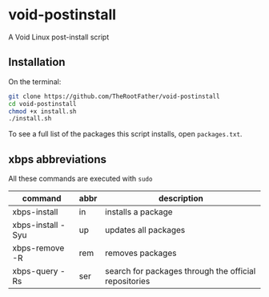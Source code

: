 # void-postinstall

A Void Linux post-install script

## Installation

On the terminal:

```bash
git clone https://github.com/TheRootFather/void-postinstall
cd void-postinstall
chmod +x install.sh
./install.sh
```

To see a full list of the packages this script installs, open `packages.txt`.



## xbps abbreviations

All these commands are executed with `sudo`

| command           | abbr | description                                           |
| ----------------- | ---- | ----------------------------------------------------- |
| xbps-install      | in   | installs a package                                    |
| xbps-install -Syu | up   | updates all packages                                  |
| xbps-remove -R    | rem  | removes packages                                      |
| xbps-query -Rs    | ser  | search for packages through the official repositories |
